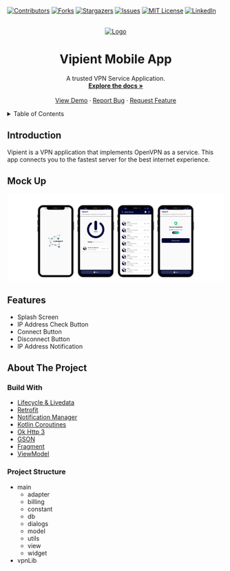 [![Contributors][contributors-shield]][contributors-url]
[![Forks][forks-shield]][forks-url]
[![Stargazers][stars-shield]][stars-url]
[![Issues][issues-shield]][issues-url]
[![MIT License][license-shield]][license-url]
[![LinkedIn][linkedin-shield]][linkedin-url]

<!-- PROJECT LOGO -->
<br />
<div align="center">
  <a href="https://github.com/acalapatih/Vipiend_mobileApp">
    <img src="image/logo_vipiend.png" alt="Logo" width="200" height="200">
  </a>

  <h1 align="center">Vipient Mobile App</h3>

  <p align="center">
    A trusted VPN Service Application.
    <br />
    <a href="https://github.com/acalapatih/Vipiend_mobileApp"><strong>Explore the docs »</strong></a>
    <br />
    <br />
    <a href="https://github.com/acalapatih/Vipiend_mobileApp">View Demo</a>
    ·
    <a href="https://github.com/acalapatih/Vipiend_mobileApp/issues">Report Bug</a>
    ·
    <a href="https://github.com/acalapatih/Vipiend_mobileApp/issues">Request Feature</a>
  </p>
</div>

<!-- TABLE OF CONTENTS -->
<details>
  <summary>Table of Contents</summary>
  <ol>
    <li><a href="#introduction">Introduction</a></li>
    <li><a href="#mock-up">Mock Up</a></li>
    <li><a href="#features">Features</a></li>
    <li>
      <a href="#about-the-project">About The Project</a>
      <ul>
        <li><a href="#build-with">Build With</a></li>
        <li><a href="#project-structure">Project Structure</a></li>
      </ul>
    </li>
  </ol>
</details>

## Introduction
Vipient is a VPN application that implements OpenVPN as a service. This app connects you to the fastest server for the best internet experience.

## Mock Up
<img src="image/fitur_utama.png" alt="Main Feature">

## Features
- Splash Screen
- IP Address Check Button
- Connect Button
- Disconnect Button
- IP Address Notification
 
## About The Project
### Build With
- [Lifecycle & Livedata](https://developer.android.com/guide/components/activities/activity-lifecycle?hl=id)
- [Retrofit](https://square.github.io/retrofit/)
- [Notification Manager](https://developer.android.com/reference/android/app/NotificationManager)
- [Kotlin Coroutines](https://www.googleadservices.com/pagead/aclk?sa=L&ai=DChcSEwiU2bPz88f_AhXVk2YCHXdgDDMYABAAGgJzbQ&ohost=www.google.com&cid=CAESbOD2gWGIEaIzh7xPUOGICyK2tbXIr0QUhhlGSrurjKcD6swxwpKj-7IrQ9_iwmDhml1_P_z6seVQZZNvkJ-fiMxTpf1xONyVn40ucS143xA8HR8Y35CCv_06CgyhYufQQc6JFf2g1WPjknZFow&sig=AOD64_1YR8UhDwd6LH3WrvCacezcHvoFUw&q&adurl&ved=2ahUKEwiUqKzz88f_AhUT7TgGHSukAJEQ0Qx6BAgIEAE)
- [Ok Http 3](https://square.github.io/okhttp/)
- [GSON](https://github.com/google/gson)
- [Fragment](https://developer.android.com/guide/fragments?hl=id)
- [ViewModel](https://developer.android.com/topic/libraries/architecture/viewmodel?hl=id)

### Project Structure
- main
    - adapter
    - billing
    - constant
    - db
    - dialogs
    - model
    - utils
    - view
    - widget
- vpnLib

<!-- MARKDOWN LINKS & IMAGES -->
<!-- https://www.markdownguide.org/basic-syntax/#reference-style-links -->
[contributors-shield]: https://img.shields.io/github/contributors/acalapatih/Vipient_mobileApp.svg?style=for-the-badge
[contributors-url]: https://github.com/acalapatih/Vipient_mobileApp/graphs/contributors
[forks-shield]: https://img.shields.io/github/forks/acalapatih/Vipient_mobileApp.svg?style=for-the-badge
[forks-url]:https://github.com/acalapatih/Vipient_mobileApp/network/members
[stars-shield]: https://img.shields.io/github/stars/acalapatih/Vipient_mobileApp.svg?style=for-the-badge
[stars-url]: https://github.com/acalapatih/Vipient_mobileApp/stargazers
[issues-shield]: https://img.shields.io/github/issues/acalapatih/Vipient_mobileApp.svg?style=for-the-badge
[issues-url]: https://github.com/acalapatih/Vipient_mobileApp/issues
[license-shield]: https://img.shields.io/github/license/acalapatih/Vipient_mobileApp.svg?style=for-the-badge
[license-url]: https://github.com/acalapatih/Vipient_mobileApp/blob/main/LICENSE
[linkedin-shield]: https://img.shields.io/badge/-LinkedIn-black.svg?style=for-the-badge&logo=linkedin&colorB=555
[linkedin-url]: https://linkedin.com/in/amir-acalapati-henry
